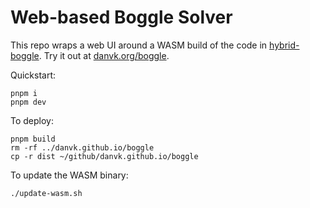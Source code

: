# Web-based Boggle Solver

This repo wraps a web UI around a WASM build of the code in [hybrid-boggle]. Try it out at [danvk.org/boggle].

Quickstart:

```
pnpm i
pnpm dev
```

To deploy:

```
pnpm build
rm -rf ../danvk.github.io/boggle
cp -r dist ~/github/danvk.github.io/boggle
```

To update the WASM binary:

```
./update-wasm.sh
```

[hybrid-boggle]: https://github.com/danvk/hybrid-boggle/
[danvk.org/boggle]: https://www.danvk.org/boggle/
